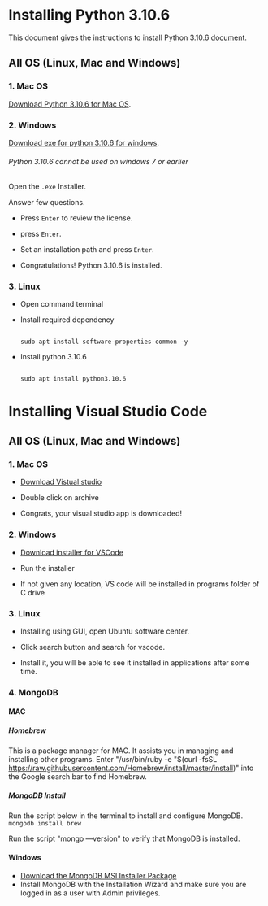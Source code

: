 
# Installing Python 3.10.6

  

This document gives the instructions to install Python 3.10.6 [document](https://www.python.org/downloads/release/python-3106/).


## All OS (Linux, Mac and Windows)

  

### 1. Mac OS

[Download Python 3.10.6 for Mac OS](https://www.python.org/ftp/python/3.10.6/python-3.10.6-macos11.pkg).

### 2. Windows

  

[Download exe for python 3.10.6 for windows](https://www.python.org/ftp/python/3.10.6/python-3.10.6-amd64.exe).

  

###### Python 3.10.6 cannot be used on windows 7 or earlier

  

Open the `.exe` Installer.


Answer few questions.


* Press `Enter` to review the license.

* press `Enter`.

* Set an installation path and press `Enter`.

* Congratulations! Python 3.10.6 is installed.

  

### 3. Linux

  

* Open command terminal

  

* Install required dependency

  

	```

	sudo apt install software-properties-common -y

	```

  

* Install python 3.10.6

	```

	sudo apt install python3.10.6

	```

  

# Installing Visual Studio Code

  

## All OS (Linux, Mac and Windows)

  

### 1. Mac OS

  

* [Download Vistual studio](https://go.microsoft.com/fwlink/?LinkID=534106)

  

* Double click on archive

  

* Congrats, your visual studio app is downloaded!

  

### 2. Windows

  

* [Download installer for VSCode](https://go.microsoft.com/fwlink/?LinkID=534107)

  

* Run the installer

  

* If not given any location, VS code will be installed in programs folder of C drive

  

### 3. Linux

  

* Installing using GUI, open Ubuntu software center.


* Click search button and search for vscode.


* Install it, you will be able to see it installed in applications after some time.


### 4. MongoDB

#### MAC
##### Homebrew

This is a package manager for MAC. It assists you in managing and installing other programs. Enter "/usr/bin/ruby -e "$(curl -fsSL https://raw.githubusercontent.com/Homebrew/install/master/install)" into the Google search bar to find Homebrew.

#####  MongoDB Install

Run the script below in the terminal to install and configure MongoDB. 
`mongodb install brew`

Run the script "mongo —version" to verify that MongoDB is installed.

#### Windows
* [Download the MongoDB MSI Installer Package](https://www.mongodb.com/try/download/community)
*  Install MongoDB with the Installation Wizard and make sure you are logged in as a user with Admin privileges.
